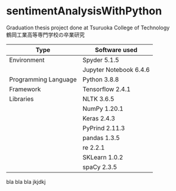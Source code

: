 # sentimentAnalysisWithPython
Graduation thesis project done at Tsuruoka College of Technology\
鶴岡工業高等専門学校の卒業研究

| Type | Software used |
| ----------- | ----------- |
| Environment | Spyder 5.1.5 |
|| Jupyter Notebook 6.4.6 |
| Programming Language | Python 3.8.8 |
| Framework | Tensorflow 2.4.1 |
| Libraries | NLTK 3.6.5 |
|| NumPy 1.20.1 |
|| Keras 2.4.3 |
|| PyPrind 2.11.3 |
|| pandas 1.3.5 |
|| re 2.2.1 |
|| SKLearn 1.0.2 |
|| spaCy 2.3.5 |


bla bla bla jkjdkj
